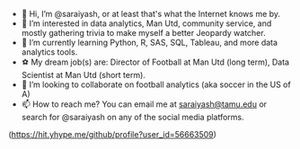 - 👋 Hi, I’m @saraiyash, or at least that's what the Internet knows me by.
- 👀 I’m interested in data analytics, Man Utd, community service, and mostly gathering trivia to make myself a better Jeopardy watcher.
- 🌱 I’m currently learning Python, R, SAS, SQL, Tableau, and more data analytics tools.
- :soccer: My dream job(s) are: Director of Football at Man Utd (long term), Data Scientist at Man Utd (short term). 
- 💞️ I’m looking to collaborate on football analytics (aka soccer in the US of A)
- 📫 How to reach me? You can email me at saraiyash@tamu.edu or search for @saraiyash on any of the social media platforms.


<!---
saraiyash/saraiyash is a ✨ special ✨ repository because its `README.md` (this file) appears on your GitHub profile.
You can click the Preview link to take a look at your changes.
--->

(https://hit.yhype.me/github/profile?user_id=56663509)

